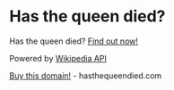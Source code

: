 # Has the queen died?

Has the queen died? [Find out now!](https://hasthequeendied.com)

Powered by [Wikipedia API](https://www.mediawiki.org/wiki/API:Main_page)

[Buy this domain!](https://auctions.godaddy.com/trpItemListing.aspx?src=dpp&miid=419543942&itc=dpp_absol1) - hasthequeendied.com
